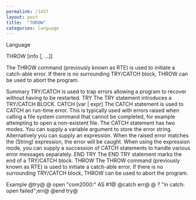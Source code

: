 ```yaml
---
permalink: /1437
layout: post
title:  "THROW"
categories: language
---
```

Language

THROW [info [, ...]]

The THROW command (previously known as RTE) is used to initiate a catch-able error. If there is no surrounding TRY/CATCH block, THROW can be used to abort the program.


Summary
TRY/CATCH is used to trap errors allowing a program to recover without having to be restarted.
TRY
The TRY statement introduces a TRY/CATCH BLOCK.
CATCH [var | expr]
The CATCH statement is used to CATCH an run-time error. This is typically used with errors raised when calling a file system command that cannot be completed, for example attempting to open a non-existent file.
The CATCH statement has two modes. You can supply a variable argument to store the error string. Alternatively you can supply an expression. When the raised error matches the (String) expression, the error will be caught.
When using the expression mode, you can supply a succession of CATCH statements to handle various error messages separately.
END TRY
The END TRY statement marks the end of a TRY/CATCH block.
THROW
The THROW command (previously known as RTE) is used to initiate a catch-able error. If there is no surrounding TRY/CATCH block, THROW can be used to abort the program.
 
Example
@try@
@ open "com2000:" AS #1@
@catch err@
@  ? "in catch: open failed";err@
@end try@

